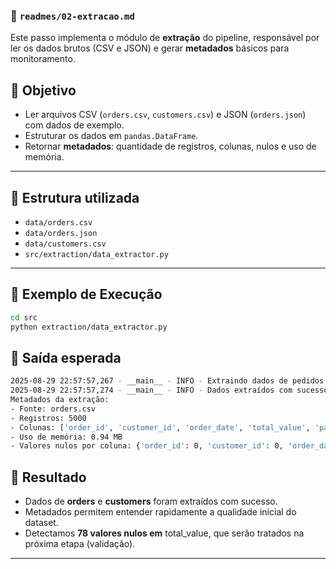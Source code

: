 ### 📂 `readmes/02-extracao.md`

Este passo implementa o módulo de **extração** do pipeline, responsável por ler os dados brutos (CSV e JSON) e gerar **metadados** básicos para monitoramento.


## 🔶 Objetivo
- Ler arquivos CSV (`orders.csv`, `customers.csv`) e JSON (`orders.json`) com dados de exemplo.
- Estruturar os dados em `pandas.DataFrame`.
- Retornar **metadados**: quantidade de registros, colunas, nulos e uso de memória.

---

## 🔶 Estrutura utilizada
- `data/orders.csv`
- `data/orders.json`
- `data/customers.csv`
- `src/extraction/data_extractor.py`

---

## 🔶 Exemplo de Execução
```bash
cd src
python extraction/data_extractor.py
```

## 🔶 Saída esperada

```bash
2025-08-29 22:57:57,267 - __main__ - INFO - Extraindo dados de pedidos de: data/orders.csv
2025-08-29 22:57:57,274 - __main__ - INFO - Dados extraídos com sucesso: 5000 registros
Metadados da extração:
- Fonte: orders.csv
- Registros: 5000
- Colunas: ['order_id', 'customer_id', 'order_date', 'total_value', 'payment_type', 'status']
- Uso de memória: 0.94 MB
- Valores nulos por coluna: {'order_id': 0, 'customer_id': 0, 'order_date': 0, 'total_value': 78, 'payment_type': 0, 'status': 0}
```

## 🔶 Resultado

- Dados de **orders** e **customers** foram extraídos com sucesso.
- Metadados permitem entender rapidamente a qualidade inicial do dataset.
- Detectamos **78 valores nulos em** total_value, que serão tratados na próxima etapa (validação).

<hr style="height:2px; background-color:#807f7e; border:none;">